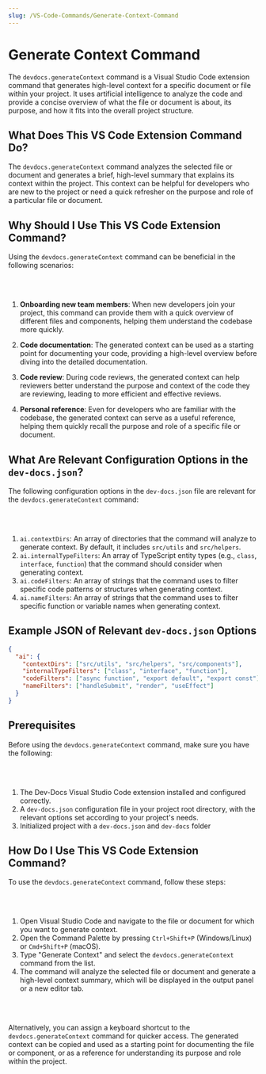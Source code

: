 ```yaml
---
slug: /VS-Code-Commands/Generate-Context-Command
---
```


# Generate Context Command

The `devdocs.generateContext` command is a Visual Studio Code extension command that generates high-level context for a specific document or file within your project. It uses artificial intelligence to analyze the code and provide a concise overview of what the file or document is about, its purpose, and how it fits into the overall project structure.

## What Does This VS Code Extension Command Do?

The `devdocs.generateContext` command analyzes the selected file or document and generates a brief, high-level summary that explains its context within the project. This context can be helpful for developers who are new to the project or need a quick refresher on the purpose and role of a particular file or document.

## Why Should I Use This VS Code Extension Command?

Using the `devdocs.generateContext` command can be beneficial in the following scenarios:

<br></br>

1. **Onboarding new team members**: When new developers join your project, this command can provide them with a quick overview of different files and components, helping them understand the codebase more quickly.

2. **Code documentation**: The generated context can be used as a starting point for documenting your code, providing a high-level overview before diving into the detailed documentation.

3. **Code review**: During code reviews, the generated context can help reviewers better understand the purpose and context of the code they are reviewing, leading to more efficient and effective reviews.

4. **Personal reference**: Even for developers who are familiar with the codebase, the generated context can serve as a useful reference, helping them quickly recall the purpose and role of a specific file or document.

## What Are Relevant Configuration Options in the `dev-docs.json`?

The following configuration options in the `dev-docs.json` file are relevant for the `devdocs.generateContext` command:

<br></br>

1. `ai.contextDirs`: An array of directories that the command will analyze to generate context. By default, it includes `src/utils` and `src/helpers`.
2. `ai.internalTypeFilters`: An array of TypeScript entity types (e.g., `class`, `interface`, `function`) that the command should consider when generating context.
3. `ai.codeFilters`: An array of strings that the command uses to filter specific code patterns or structures when generating context.
4. `ai.nameFilters`: An array of strings that the command uses to filter specific function or variable names when generating context.

## Example JSON of Relevant `dev-docs.json` Options

```json
{
  "ai": {
    "contextDirs": ["src/utils", "src/helpers", "src/components"],
    "internalTypeFilters": ["class", "interface", "function"],
    "codeFilters": ["async function", "export default", "export const"],
    "nameFilters": ["handleSubmit", "render", "useEffect"]
  }
}
```

## Prerequisites

Before using the `devdocs.generateContext` command, make sure you have the following:

<br></br>

1. The Dev-Docs Visual Studio Code extension installed and configured correctly.
2. A `dev-docs.json` configuration file in your project root directory, with the relevant options set according to your project's needs.
3. Initialized project with a `dev-docs.json` and `dev-docs` folder 

## How Do I Use This VS Code Extension Command?

To use the `devdocs.generateContext` command, follow these steps:

<br></br>

1. Open Visual Studio Code and navigate to the file or document for which you want to generate context.
2. Open the Command Palette by pressing `Ctrl+Shift+P` (Windows/Linux) or `Cmd+Shift+P` (macOS).
3. Type "Generate Context" and select the `devdocs.generateContext` command from the list.
4. The command will analyze the selected file or document and generate a high-level context summary, which will be displayed in the output panel or a new editor tab.

<br></br>

Alternatively, you can assign a keyboard shortcut to the `devdocs.generateContext` command for quicker access. The generated context can be copied and used as a starting point for documenting the file or component, or as a reference for understanding its purpose and role within the project.
  
  
